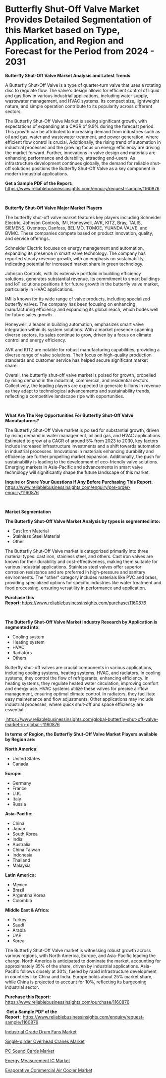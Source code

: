 <p><h1>Butterfly Shut-Off Valve Market Provides Detailed Segmentation of this Market based on Type, Application, and Region and Forecast for the Period from 2024 - 2031</h1></p><p><strong>Butterfly Shut-Off Valve Market Analysis and Latest Trends</strong></p>
<p><p>A Butterfly Shut-Off Valve is a type of quarter-turn valve that uses a rotating disc to regulate flow. The valve's design allows for efficient control of liquid and gas flow in various industrial applications, including water supply, wastewater management, and HVAC systems. Its compact size, lightweight nature, and simple operation contribute to its popularity across different sectors.</p><p>The Butterfly Shut-Off Valve Market is seeing significant growth, with expectations of expanding at a CAGR of 9.9% during the forecast period. This growth can be attributed to increasing demand from industries such as oil and gas, water and wastewater treatment, and power generation, where efficient flow control is crucial. Additionally, the rising trend of automation in industrial processes and the growing focus on energy efficiency are driving the market forward. Further, innovations in valve design and materials are enhancing performance and durability, attracting end-users. As infrastructure development continues globally, the demand for reliable shut-off solutions positions the Butterfly Shut-Off Valve as a key component in modern industrial applications.</p></p>
<p><strong>Get a Sample PDF of the Report:&nbsp;</strong> <a href="https://www.reliablebusinessinsights.com/enquiry/request-sample/1160876?utm_campaign=63&utm_medium=2&utm_source=Github&utm_content=ia&utm_term=29102024&utm_id=butterfly-shut-off-valve">https://www.reliablebusinessinsights.com/enquiry/request-sample/1160876</a></p>
<p>&nbsp;</p>
<p><strong>Butterfly Shut-Off Valve Major Market Players</strong></p>
<p><p>The butterfly shut-off valve market features key players including Schneider Electric, Johnson Controls, IMI, Honeywell, AVK, KITZ, Bray, TALIS, SIEMENS, Oventrop, Danfoss, BELIMO, TOMOE, YUANDA VALVE, and BVMC. These companies compete based on product innovation, quality, and service offerings.</p><p>Schneider Electric focuses on energy management and automation, expanding its presence in smart valve technology. The company has reported steady revenue growth, with an emphasis on sustainability, indicating potential for increased market share in green technology.</p><p>Johnson Controls, with its extensive portfolio in building efficiency solutions, generates substantial revenue. Its commitment to smart buildings and IoT solutions positions it for future growth in the butterfly valve market, particularly in HVAC applications.</p><p>IMI is known for its wide range of valve products, including specialized butterfly valves. The company has been focusing on enhancing manufacturing efficiency and expanding its global reach, which bodes well for future sales growth.</p><p>Honeywell, a leader in building automation, emphasizes smart valve integration within its system solutions. With a market presence spanning diverse sectors, its sales continue to grow, driven by a focus on climate control and energy efficiency.</p><p>AVK and KITZ are notable for robust manufacturing capabilities, providing a diverse range of valve solutions. Their focus on high-quality production standards and customer service has helped secure significant market share.</p><p>Overall, the butterfly shut-off valve market is poised for growth, propelled by rising demand in the industrial, commercial, and residential sectors. Collectively, the leading players are expected to generate billions in revenue as they adapt to technological advancements and sustainability trends, reflecting a competitive landscape ripe with opportunities.</p></p>
<p>&nbsp;</p>
<p><strong>What Are The Key Opportunities For Butterfly Shut-Off Valve Manufacturers?</strong></p>
<p><p>The Butterfly Shut-Off Valve market is poised for substantial growth, driven by rising demand in water management, oil and gas, and HVAC applications. Estimated to grow at a CAGR of around 5% from 2023 to 2030, key factors include increased infrastructure investments and a shift towards automation in industrial processes. Innovations in materials enhancing durability and efficiency are further propelling market expansion. Additionally, the push for sustainability is leading to the development of eco-friendly valve solutions. Emerging markets in Asia-Pacific and advancements in smart valve technology will significantly shape the future landscape of this market.</p></p>
<p><strong>Inquire or Share Your Questions If Any Before Purchasing This Report:</strong> <a href="https://www.reliablebusinessinsights.com/enquiry/pre-order-enquiry/1160876?utm_campaign=63&utm_medium=2&utm_source=Github&utm_content=ia&utm_term=29102024&utm_id=butterfly-shut-off-valve">https://www.reliablebusinessinsights.com/enquiry/pre-order-enquiry/1160876</a></p>
<p>&nbsp;</p>
<p><strong>Market Segmentation</strong></p>
<p><strong>The Butterfly Shut-Off Valve Market Analysis by types is segmented into:</strong></p>
<p><ul><li>Cast Iron Material</li><li>Stainless Steel Material</li><li>Other</li></ul></p>
<p><p>The Butterfly Shut-Off Valve market is categorized primarily into three material types: cast iron, stainless steel, and others. Cast iron valves are known for their durability and cost-effectiveness, making them suitable for various industrial applications. Stainless steel valves offer superior corrosion resistance and are preferred in high-pressure and sanitary environments. The "other" category includes materials like PVC and brass, providing specialized options for specific industries like water treatment and food processing, ensuring versatility in performance and application.</p></p>
<p><strong>Purchase this Report:&nbsp;</strong><a href="https://www.reliablebusinessinsights.com/purchase/1160876?utm_campaign=63&utm_medium=2&utm_source=Github&utm_content=ia&utm_term=29102024&utm_id=butterfly-shut-off-valve">https://www.reliablebusinessinsights.com/purchase/1160876</a></p>
<p>&nbsp;</p>
<p><strong>The Butterfly Shut-Off Valve Market Industry Research by Application is segmented into:</strong></p>
<p><ul><li>Cooling system</li><li>Heating system</li><li>HVAC</li><li>Radiators</li><li>Others</li></ul></p>
<p><p>Butterfly shut-off valves are crucial components in various applications, including cooling systems, heating systems, HVAC, and radiators. In cooling systems, they control the flow of refrigerants, enhancing efficiency. In heating systems, they regulate heated water circulation, improving comfort and energy use. HVAC systems utilize these valves for precise airflow management, ensuring optimal climate control. In radiators, they facilitate easy maintenance and flow adjustments. Other applications may include industrial processes, where quick shut-off and space efficiency are essential.</p></p>
<p><a href="https://www.reliablebusinessinsights.com/global-butterfly-shut-off-valve-market-in-global-r1160876?utm_campaign=63&utm_medium=2&utm_source=Github&utm_content=ia&utm_term=29102024&utm_id=butterfly-shut-off-valve">&nbsp;https://www.reliablebusinessinsights.com/global-butterfly-shut-off-valve-market-in-global-r1160876</a></p>
<p><strong>In terms of Region, the Butterfly Shut-Off Valve Market Players available by Region are:</strong></p>
<p>
    <p> <strong> North America: </strong>
        <ul>
            <li>United States</li>
            <li>Canada</li>
        </ul>
        </p> 
    <p> <strong> Europe: </strong>
        <ul>
            <li>Germany</li>
            <li>France</li>
            <li>U.K.</li>
            <li>Italy</li>
            <li>Russia</li>
        </ul>
        </p> 
    <p> <strong> Asia-Pacific: </strong>
        <ul>
            <li>China</li>
            <li>Japan</li>
            <li>South Korea</li>
            <li>India</li>
            <li>Australia</li>
            <li>China Taiwan</li>
            <li>Indonesia</li>
            <li>Thailand</li>
            <li>Malaysia</li>
        </ul>
        </p> 
    <p> <strong> Latin America: </strong>
        <ul>
            <li>Mexico</li>
            <li>Brazil</li>
            <li>Argentina Korea</li>
            <li>Colombia</li>
        </ul>
        </p> 
    <p> <strong> Middle East & Africa: </strong>
        <ul>
            <li>Turkey</li>
            <li>Saudi</li>
            <li>Arabia</li>
            <li>UAE</li>
            <li>Korea</li>
        </ul>
    </p>
    </p>
<p><p>The Butterfly Shut-Off Valve market is witnessing robust growth across various regions, with North America, Europe, and Asia-Pacific leading the charge. North America is anticipated to dominate the market, accounting for approximately 35% of the share, driven by industrial applications. Asia-Pacific follows closely at 30%, fueled by rapid infrastructure development in countries like China and India. Europe holds about 25% market share, while China is projected to account for 10%, reflecting its burgeoning industrial sector.</p></p>
<p><strong>Purchase this Report: </strong><a href="https://www.reliablebusinessinsights.com/purchase/1160876?utm_campaign=63&utm_medium=2&utm_source=Github&utm_content=ia&utm_term=29102024&utm_id=butterfly-shut-off-valve">https://www.reliablebusinessinsights.com/purchase/1160876</a></p>
<p>&nbsp;<strong>Get a Sample PDF of the Report:&nbsp;&nbsp;</strong><a href="https://www.reliablebusinessinsights.com/enquiry/request-sample/1160876?utm_campaign=63&utm_medium=2&utm_source=Github&utm_content=ia&utm_term=29102024&utm_id=butterfly-shut-off-valve">https://www.reliablebusinessinsights.com/enquiry/request-sample/1160876</a></p>
<p><strong></strong></p>
<p><p><a href="https://issuu.com/reportprime-2/docs/industrial-grade-drum-fans-market-s_4045d81d653a74?utm_campaign=63&utm_medium=2&utm_source=Github&utm_content=ia&utm_term=29102024&utm_id=butterfly-shut-off-valve">Industrial Grade Drum Fans Market</a></p><p><a href="https://github.com/abbiewimld/Market-Research-Report-List-1/blob/main/single-girder-overhead-cranes-market.md?utm_campaign=63&utm_medium=2&utm_source=Github&utm_content=ia&utm_term=29102024&utm_id=butterfly-shut-off-valve">Single-girder Overhead Cranes Market</a></p><p><a href="https://www.linkedin.com/pulse/pc-sound-cards-market-trends-insights-type-application-analysis-kaote?utm_campaign=63&utm_medium=2&utm_source=Github&utm_content=ia&utm_term=29102024&utm_id=butterfly-shut-off-valve">PC Sound Cards Market</a></p><p><a href="https://www.linkedin.com/pulse/energy-measurement-ic-market-size-share-analysis-growth-erlke?utm_campaign=63&utm_medium=2&utm_source=Github&utm_content=ia&utm_term=29102024&utm_id=butterfly-shut-off-valve">Energy Measurement IC Market</a></p><p><a href="https://issuu.com/reportprime-2/docs/evaporative-commercial-air-cooler-m_d26f3472002302?utm_campaign=63&utm_medium=2&utm_source=Github&utm_content=ia&utm_term=29102024&utm_id=butterfly-shut-off-valve">Evaporative Commercial Air Cooler Market</a></p></p>